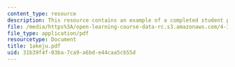 ```yaml
---
content_type: resource
description: This resource contains an example of a completed student project.
file: /media/https%3A/open-learning-course-data-rc.s3.amazonaws.com/4-301-introduction-to-the-visual-arts-spring-2007/31b39f4f03ba7ca9a6bde44caa5cb55d_1akeju.pdf
file_type: application/pdf
resourcetype: Document
title: 1akeju.pdf
uid: 31b39f4f-03ba-7ca9-a6bd-e44caa5cb55d
---
```

